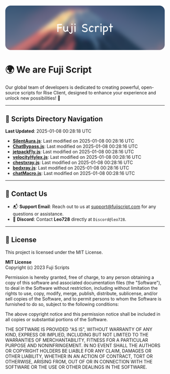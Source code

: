 ![Banner](.github/b.webp)

# 🌍 **We are Fuji Script**

Our global team of developers is dedicated to creating powerful, open-source scripts for Rise Client, designed to enhance your experience and unlock new possibilities! 🌟

---
<!-- SCRIPTS_NAVIGATION_START -->
## 📂 **Scripts Directory Navigation**

**Last Updated**: 2025-01-08 00:28:18 UTC

- **[SilentAura.js](scripts/SilentAura.js)**: Last modified on 2025-01-08 00:28:16 UTC
- **[ChatBypass.js](scripts/ChatBypass.js)**: Last modified on 2025-01-08 00:28:16 UTC
- **[jetpackFly.js](scripts/jetpackFly.js)**: Last modified on 2025-01-08 00:28:16 UTC
- **[velocityHylex.js](scripts/velocityHylex.js)**: Last modified on 2025-01-08 00:28:16 UTC
- **[chestxray.js](scripts/chestxray.js)**: Last modified on 2025-01-08 00:28:16 UTC
- **[bedxray.js](scripts/bedxray.js)**: Last modified on 2025-01-08 00:28:16 UTC
- **[chatMacro.js](scripts/chatMacro.js)**: Last modified on 2025-01-08 00:28:16 UTC

<!-- SCRIPTS_NAVIGATION_END -->

---

## 💬 **Contact Us**  
- 📬 **Support Email**: Reach out to us at [support@fujiscript.com](mailto:support@fujiscript.com) for any questions or assistance.  
- 💬 **Discord**: Contact **Leo728** directly at `Discord@leo728`.

---

## 📜 **License**

This project is licensed under the MIT License.  

**MIT License**  
Copyright (c) 2023 Fuji Scripts  

Permission is hereby granted, free of charge, to any person obtaining a copy of this software and associated documentation files (the "Software"), to deal in the Software without restriction, including without limitation the rights to use, copy, modify, merge, publish, distribute, sublicense, and/or sell copies of the Software, and to permit persons to whom the Software is furnished to do so, subject to the following conditions:  

The above copyright notice and this permission notice shall be included in all copies or substantial portions of the Software.  

THE SOFTWARE IS PROVIDED "AS IS", WITHOUT WARRANTY OF ANY KIND, EXPRESS OR IMPLIED, INCLUDING BUT NOT LIMITED TO THE WARRANTIES OF MERCHANTABILITY, FITNESS FOR A PARTICULAR PURPOSE AND NONINFRINGEMENT. IN NO EVENT SHALL THE AUTHORS OR COPYRIGHT HOLDERS BE LIABLE FOR ANY CLAIM, DAMAGES OR OTHER LIABILITY, WHETHER IN AN ACTION OF CONTRACT, TORT OR OTHERWISE, ARISING FROM, OUT OF OR IN CONNECTION WITH THE SOFTWARE OR THE USE OR OTHER DEALINGS IN THE SOFTWARE.  
